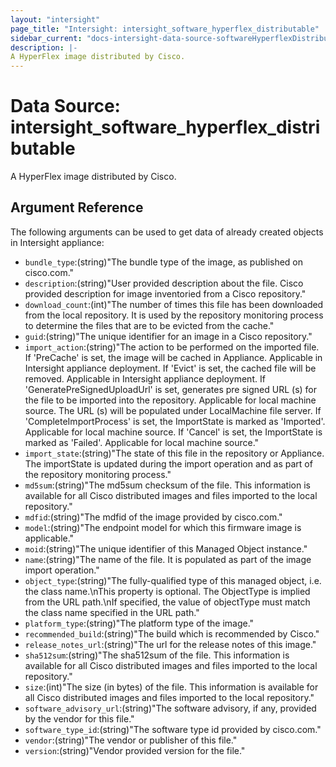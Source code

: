 ```yaml
---
layout: "intersight"
page_title: "Intersight: intersight_software_hyperflex_distributable"
sidebar_current: "docs-intersight-data-source-softwareHyperflexDistributable"
description: |-
A HyperFlex image distributed by Cisco.
---
```


# Data Source: intersight_software_hyperflex_distributable
A HyperFlex image distributed by Cisco.
## Argument Reference
The following arguments can be used to get data of already created objects in Intersight appliance:
* `bundle_type`:(string)"The bundle type of the image, as published on cisco.com."
* `description`:(string)"User provided description about the file. Cisco provided description for image inventoried from a Cisco repository."
* `download_count`:(int)"The number of times this file has been downloaded from the local repository. It is used by the repository monitoring process to determine the files that are to be evicted from the cache."
* `guid`:(string)"The unique identifier for an image in a Cisco repository."
* `import_action`:(string)"The action to be performed on the imported file. If 'PreCache' is set, the image will be cached in Appliance. Applicable in Intersight appliance deployment. If 'Evict' is set, the cached file will be removed. Applicable in Intersight appliance deployment. If 'GeneratePreSignedUploadUrl' is set, generates pre signed URL (s) for the file to be imported into the repository. Applicable for local machine source. The URL (s) will be populated under LocalMachine file server. If 'CompleteImportProcess' is set, the ImportState is marked as 'Imported'. Applicable for local machine source. If 'Cancel' is set, the ImportState is marked as 'Failed'. Applicable for local machine source."
* `import_state`:(string)"The state  of this file in the repository or Appliance. The importState is updated during the import operation and as part of the repository monitoring process."
* `md5sum`:(string)"The md5sum checksum of the file. This information is available for all Cisco distributed images and files imported to the local repository."
* `mdfid`:(string)"The mdfid of the image provided by cisco.com."
* `model`:(string)"The endpoint model for which this firmware image is applicable."
* `moid`:(string)"The unique identifier of this Managed Object instance."
* `name`:(string)"The name of the file. It is populated as part of the image import operation."
* `object_type`:(string)"The fully-qualified type of this managed object, i.e. the class name.\nThis property is optional. The ObjectType is implied from the URL path.\nIf specified, the value of objectType must match the class name specified in the URL path."
* `platform_type`:(string)"The platform type of the image."
* `recommended_build`:(string)"The build which is recommended by Cisco."
* `release_notes_url`:(string)"The url for the release notes of this image."
* `sha512sum`:(string)"The sha512sum of the file. This information is available for all Cisco distributed images and files imported to the local repository."
* `size`:(int)"The size (in bytes) of the file. This information is available for all Cisco distributed images and files imported to the local repository."
* `software_advisory_url`:(string)"The software advisory, if any, provided by the vendor for this file."
* `software_type_id`:(string)"The software type id provided by cisco.com."
* `vendor`:(string)"The vendor or publisher of this file."
* `version`:(string)"Vendor provided version for the file."
